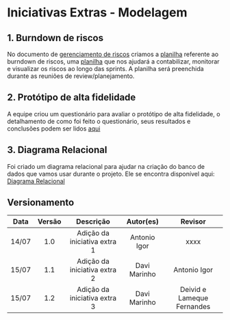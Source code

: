# Iniciativas Extras - Modelagem

## 1. Burndown de riscos

No documento de [gerenciamento de riscos](https://unbarqdsw2022-1.github.io/2022.1_G1_fgAvisos/#/./Base/modulo_1.1/1.1.6_gerenciamento_de_risco?id=_4-burndown-de-riscos) criamos a [planilha](https://docs.google.com/spreadsheets/d/1RavsVkIaQfk4Hiu5DfVm6MQAbee1G3QW1pGEz-SyC7I/edit?usp=sharing) referente ao burndown de riscos, uma [planilha](https://docs.google.com/spreadsheets/d/1RavsVkIaQfk4Hiu5DfVm6MQAbee1G3QW1pGEz-SyC7I/edit?usp=sharing) que nos ajudará a contabilizar, monitorar e visualizar os riscos ao longo das sprints. A planilha será preenchida durante as reuniões de review/planejamento.

## 2. Protótipo de alta fidelidade

A equipe criou um questionário para avaliar o protótipo de alta fidelidade, o detalhamento de como foi feito o questionário, seus resultados e conclusões podem ser lidos [aqui](https://unbarqdsw2022-1.github.io/2022.1_G1_fgAvisos/#/./Modelagem/2.2.2.ValidacaoPrototipo)

## 3. Diagrama Relacional

Foi criado um diagrama relacional para ajudar na criação do banco de dados que vamos usar durante o projeto. Ele se encontra disponível aqui: [Diagrama Relacional](https://unbarqdsw2022-1.github.io/2022.1_G1_fgAvisos/#/Modelagem/2.1.2.6.DiagramaDeBancos)



## Versionamento

| Data |Versão| Descrição | Autor(es) | Revisor |
|:----:|:----:|:---------:|:-----:|:-----:|
| 14/07 |  1.0  | Adição da iniciativa extra 1 | Antonio Igor | xxxx |
| 15/07 |  1.1  | Adição da iniciativa extra 2 | Davi Marinho | Antonio Igor |
| 15/07 |  1.2  | Adição da iniciativa extra 3 | Davi Marinho | Deivid e Lameque Fernandes |
